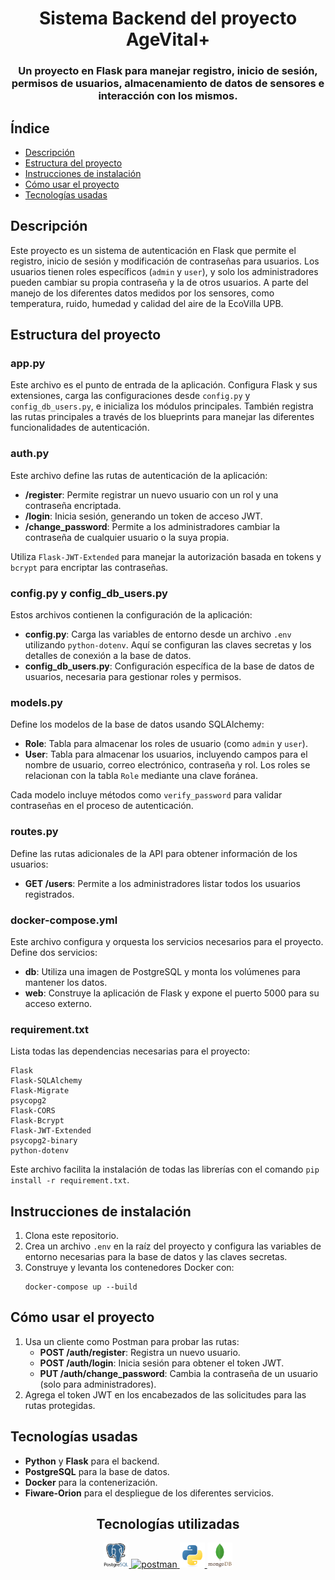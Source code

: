 <h1 align="center">Sistema Backend del proyecto AgeVital+</h1> 
<h3 align="center">Un proyecto en Flask para manejar registro, inicio de sesión, permisos de usuarios, almacenamiento de datos de sensores e interacción con los mismos.</h3>

<h2>Índice</h2>
<ul>
  <li><a href="#descripción">Descripción</a></li>
  <li><a href="#estructura-del-proyecto">Estructura del proyecto</a></li>
  <li><a href="#instrucciones-de-instalación">Instrucciones de instalación</a></li>
  <li><a href="#cómo-usar-el-proyecto">Cómo usar el proyecto</a></li>
  <li><a href="#tecnologías-usadas">Tecnologías usadas</a></li>
</ul>

<h2 id="descripción">Descripción</h2>
<p>Este proyecto es un sistema de autenticación en Flask que permite el registro, inicio de sesión y modificación de contraseñas para usuarios. Los usuarios tienen roles específicos (<code>admin</code> y <code>user</code>), y solo los administradores pueden cambiar su propia contraseña y la de otros usuarios. A parte del manejo de los diferentes datos medidos por los sensores, como temperatura, ruido, humedad y calidad del aire de la EcoVilla UPB.</p>

<h2 id="estructura-del-proyecto">Estructura del proyecto</h2>

<h3>app.py</h3>
<p>Este archivo es el punto de entrada de la aplicación. Configura Flask y sus extensiones, carga las configuraciones desde <code>config.py</code> y <code>config_db_users.py</code>, e inicializa los módulos principales. También registra las rutas principales a través de los blueprints para manejar las diferentes funcionalidades de autenticación.</p>

<h3>auth.py</h3>
<p>Este archivo define las rutas de autenticación de la aplicación:</p>
<ul>
  <li><strong>/register</strong>: Permite registrar un nuevo usuario con un rol y una contraseña encriptada.</li>
  <li><strong>/login</strong>: Inicia sesión, generando un token de acceso JWT.</li>
  <li><strong>/change_password</strong>: Permite a los administradores cambiar la contraseña de cualquier usuario o la suya propia.</li>
</ul>
<p>Utiliza <code>Flask-JWT-Extended</code> para manejar la autorización basada en tokens y <code>bcrypt</code> para encriptar las contraseñas.</p>

<h3>config.py y config_db_users.py</h3>
<p>Estos archivos contienen la configuración de la aplicación:</p>
<ul>
  <li><strong>config.py</strong>: Carga las variables de entorno desde un archivo <code>.env</code> utilizando <code>python-dotenv</code>. Aquí se configuran las claves secretas y los detalles de conexión a la base de datos.</li>
  <li><strong>config_db_users.py</strong>: Configuración específica de la base de datos de usuarios, necesaria para gestionar roles y permisos.</li>
</ul>

<h3>models.py</h3>
<p>Define los modelos de la base de datos usando SQLAlchemy:</p>
<ul>
  <li><strong>Role</strong>: Tabla para almacenar los roles de usuario (como <code>admin</code> y <code>user</code>).</li>
  <li><strong>User</strong>: Tabla para almacenar los usuarios, incluyendo campos para el nombre de usuario, correo electrónico, contraseña y rol. Los roles se relacionan con la tabla <code>Role</code> mediante una clave foránea.</li>
</ul>
<p>Cada modelo incluye métodos como <code>verify_password</code> para validar contraseñas en el proceso de autenticación.</p>

<h3>routes.py</h3>
<p>Define las rutas adicionales de la API para obtener información de los usuarios:</p>
<ul>
  <li><strong>GET /users</strong>: Permite a los administradores listar todos los usuarios registrados.</li>
</ul>

<h3>docker-compose.yml</h3>
<p>Este archivo configura y orquesta los servicios necesarios para el proyecto. Define dos servicios:</p>
<ul>
  <li><strong>db</strong>: Utiliza una imagen de PostgreSQL y monta los volúmenes para mantener los datos.</li>
  <li><strong>web</strong>: Construye la aplicación de Flask y expone el puerto 5000 para su acceso externo.</li>
</ul>

<h3>requirement.txt</h3>
<p>Lista todas las dependencias necesarias para el proyecto:</p>
<pre><code>Flask
Flask-SQLAlchemy
Flask-Migrate
psycopg2
Flask-CORS
Flask-Bcrypt
Flask-JWT-Extended
psycopg2-binary
python-dotenv
</code></pre>
<p>Este archivo facilita la instalación de todas las librerías con el comando <code>pip install -r requirement.txt</code>.</p>

<h2 id="instrucciones-de-instalación">Instrucciones de instalación</h2>
<ol>
  <li>Clona este repositorio.</li>
  <li>Crea un archivo <code>.env</code> en la raíz del proyecto y configura las variables de entorno necesarias para la base de datos y las claves secretas.</li>
  <li>Construye y levanta los contenedores Docker con:
    <pre><code>docker-compose up --build</code></pre>
  </li>
</ol>

<h2 id="cómo-usar-el-proyecto">Cómo usar el proyecto</h2>
<ol>
  <li>Usa un cliente como Postman para probar las rutas:
    <ul>
      <li><strong>POST /auth/register</strong>: Registra un nuevo usuario.</li>
      <li><strong>POST /auth/login</strong>: Inicia sesión para obtener el token JWT.</li>
      <li><strong>PUT /auth/change_password</strong>: Cambia la contraseña de un usuario (solo para administradores).</li>
    </ul>
  </li>
  <li>Agrega el token JWT en los encabezados de las solicitudes para las rutas protegidas.</li>
</ol>

<h2 id="tecnologías-usadas">Tecnologías usadas</h2>
<ul>
  <li><strong>Python</strong> y <strong>Flask</strong> para el backend.</li>
  <li><strong>PostgreSQL</strong> para la base de datos.</li>
  <li><strong>Docker</strong> para la contenerización.</li>
  <li><strong>Fiware-Orion</strong> para el despliegue de los diferentes servicios.</li>

  
</ul>
<h2 align="center">Tecnologías utilizadas</h2>
<div align="center">
    <a href="https://www.postgresql.org/" target="_blank" rel="noreferrer"> 
        <img src="https://raw.githubusercontent.com/devicons/devicon/master/icons/postgresql/postgresql-original-wordmark.svg" alt="postgresql" width="40" height="40"/> 
    </a>
    <a href="https://postman.com" target="_blank" rel="noreferrer"> 
        <img src="https://www.vectorlogo.zone/logos/getpostman/getpostman-icon.svg" alt="postman" width="40" height="40"/> 
    </a>
    <a href="https://www.python.org" target="_blank" rel="noreferrer"> 
        <img src="https://raw.githubusercontent.com/devicons/devicon/master/icons/python/python-original.svg" alt="python" width="40" height="40"/> 
    </a>
    <a href="https://www.mongodb.com/" target="_blank" rel="noreferrer">
        <img src="https://raw.githubusercontent.com/devicons/devicon/master/icons/mongodb/mongodb-original-wordmark.svg" alt="mongodb" width="40" height="40"/>
    </a>
</div>


